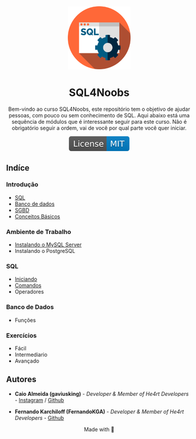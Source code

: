 <h1 align="center">
  <img src="./images/sql.svg" alt="sql-image" width="170">
</h1>

<h1 align="center">SQL4Noobs</h1>

<p align="center">Bem-vindo ao curso SQL4Noobs, este repositório tem o objetivo de ajudar pessoas, com pouco ou sem conhecimento de SQL. Aqui abaixo está uma sequência de módulos que é interessante seguir para este curso. Não é obrigatório seguir a ordem, vai de você por qual parte você quer iniciar.</p>

<p align="center">
  <a href="https://opensource.org/licenses/MIT">
    <img src="./images/License-MIT-blue.svg" alt="License-MIT">
  </a>
</p>

## Indíce

### Introdução

- [SQL](./modulos/introducao/sql.md#sql)
- [Banco de dados](./modulos/introducao/Banco_de_dados.md#banco-de-dados)
- [SGBD](./modulos/introducao/sgbd.md#sgbd)
- [Conceitos Básicos](./modulos/introducao/conceitos_basicos.md#conceitos-básicos)

### Ambiente de Trabalho

- [Instalando o MySQL Server](./modulos/ambiente_de_trabalho/instalando_o_mysql_server.md#instalando-o-mysql-server)
- Instalando o PostgreSQL

### SQL

- [Iniciando](./modulos/sql/iniciando/iniciando.md#iniciando)
- [Comandos](./modulos/sql/comandos/comandos.md#comandos)
- Operadores

### Banco de Dados

- Funções

### Exercícios

- Fácil
- Intermediario
- Avançado

## Autores

- **Caio Almeida (gaviusking)** -  *Developer & Member of He4rt Developers* - [Instagram](https://instagram.com/ccaio_reis) / [Github](https://github.com/gaviusking)

- **Fernando Karchiloff (FernandoKGA)** -  *Developer & Member of He4rt Developers* -  [Github](https://github.com/FernandoKGA)

<p align="center">Made with 💜</p>